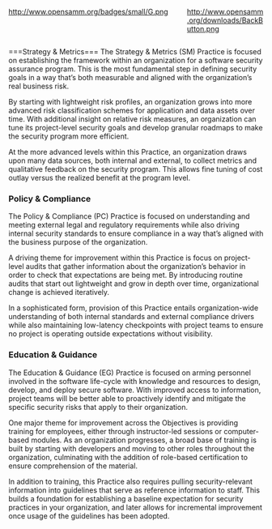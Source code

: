 <div style="float:left; width:65%;">

<http://www.opensamm.org/badges/small/G.png>

</div>

<div style="float:right; width:30%;">

[<http://www.opensamm.org/downloads/BackButton.png>](http://www.owasp.org/index.php/SAMM#tab=Browse_Online)

</div>

<div style="width:100%; float:left;">



\===Strategy & Metrics=== The Strategy & Metrics (SM) Practice is
focused on establishing the framework within an organization for a
software security assurance program. This is the most fundamental step
in defining security goals in a way that’s both measurable and aligned
with the organization’s real business risk.

By starting with lightweight risk profiles, an organization grows into
more advanced risk classification schemes for application and data
assets over time. With additional insight on relative risk measures, an
organization can tune its project-level security goals and develop
granular roadmaps to make the security program more efficient.

At the more advanced levels within this Practice, an organization draws
upon many data sources, both internal and external, to collect metrics
and qualitative feedback on the security program. This allows fine
tuning of cost outlay versus the realized benefit at the program level.

### Policy & Compliance

The Policy & Compliance (PC) Practice is focused on understanding and
meeting external legal and regulatory requirements while also driving
internal security standards to ensure compliance in a way that’s aligned
with the business purpose of the organization.

A driving theme for improvement within this Practice is focus on
project-level audits that gather information about the organization’s
behavior in order to check that expectations are being met. By
introducing routine audits that start out lightweight and grow in depth
over time, organizational change is achieved iteratively.

In a sophisticated form, provision of this Practice entails
organization-wide understanding of both internal standards and external
compliance drivers while also maintaining low-latency checkpoints with
project teams to ensure no project is operating outside expectations
without visibility.

### Education & Guidance

The Education & Guidance (EG) Practice is focused on arming personnel
involved in the software life-cycle with knowledge and resources to
design, develop, and deploy secure software. With improved access to
information, project teams will be better able to proactively identify
and mitigate the specific security risks that apply to their
organization.

One major theme for improvement across the Objectives is providing
training for employees, either through instructor-led sessions or
computer-based modules. As an organization progresses, a broad base of
training is built by starting with developers and moving to other roles
throughout the organization, culminating with the addition of role-based
certification to ensure comprehension of the material.

In addition to training, this Practice also requires pulling
security-relevant information into guidelines that serve as reference
information to staff. This builds a foundation for establishing a
baseline expectation for security practices in your organization, and
later allows for incremental improvement once usage of the guidelines
has been adopted.

</div>